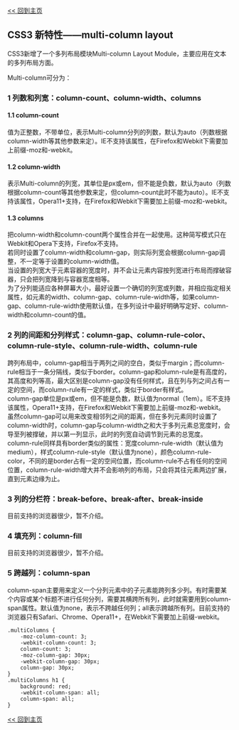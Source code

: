 [<< 回到主页](http://suzy1993.github.io/misszy/)

## CSS3 新特性——multi-column layout

CSS3新增了一个多列布局模块Multi-column Layout Module，主要应用在文本的多列布局方面。

Multi-column可分为：
### 1 列数和列宽：column-count、column-width、columns
#### 1.1 column-count
值为正整数，不带单位，表示Multi-column分列的列数，默认为auto（列数根据column-width等其他参数来定）。IE不支持该属性，在Firefox和Webkit下需要加上前缀-moz和-webkit。

#### 1.2 column-width
表示Multi-column的列宽，其单位是px或em，但不能是负数，默认为auto（列数根据column-count等其他参数来定，但column-count此时不能为auto）。IE不支持该属性，Opera11+支持，在Firefox和Webkit下需要加上前缀-moz和-webkit。

#### 1.3 columns
把column-width和column-count两个属性合并在一起使用。这种简写模式只在Webkit和Opera下支持，Firefox不支持。  
若同时设置了column-width和column-gap，则实际列宽会根据column-gap调整，不一定等于设置的column-width值。  
当设置的列宽大于元素容器的宽度时，并不会让元素内容按列宽进行布局而撑破容器，只会把列宽降到与容器宽度相等。  
为了分列能适应各种屏幕大小，最好设置一个确切的列宽或列数，并相应指定相关属性，如元素的width、column-gap、column-rule-width等，如果column-gap、column-rule-width使用默认值，在多列设计中最好明确写定好、column-width和column-count的值。

### 2 列的间距和分列样式：column-gap、column-rule-color、column-rule-style、column-rule-width、column-rule
跨列布局中，column-gap相当于两列之间的空白，类似于margin；而column-rule相当于一条分隔线，类似于border。column-gap和olumn-rule是有高度的，其高度和列等高，最大区别是column-gap没有任何样式，且在列与列之间占有一定的空间，而column-rule有一定的样式，类似于border有样式。  
column-gap单位是px或em，但不能是负数，默认值为normal（1em）。IE不支持该属性，Opera11+支持，在Firefox和Webkit下需要加上前缀-moz和-webkit。  
虽然column-gap可以用来改变相邻列之间的距离，但在多列元素同时设置了column-width时，column-gap与column-width之和大于多列元素总宽度时，会导至列被撑破，并以第一列显示，此时的列宽自动调节到元素的总宽度。  
column-rule同样具有border类似的属性：宽度column-rule-width（默认值为medium），样式column-rule-style（默认值为none），颜色column-rule-color，不同的是border占有一定的空间位置，而column-rule不占有任何的空间位置，column-rule-width增大并不会影响列的布局，只会将其往元素两边扩展，直到元素边缘为止。

### 3 列的分栏符：break-before、break-after、break-inside
目前支持的浏览器很少，暂不介绍。

### 4 填充列：column-fill
目前支持的浏览器很少，暂不介绍。

### 5 跨越列：column-span
column-span主要用来定义一个分列元素中的子元素能跨列多少列。有时需要某个内容或某个标题不进行任何分列，需要其横跨所有列，此时就需要用到column-span属性。默认值为none，表示不跨越任何列；all表示跨越所有列。目前支持的浏览器只有Safari、Chrome、Opera11+，在Webkit下需要加上前缀-webkit。
```
.multiColumns {
    -moz-column-count: 3;
    -webkit-column-count: 3;
    column-count: 3;
    -moz-column-gap: 30px;
    -webkit-column-gap: 30px;
    column-gap: 30px;
}
.multiColumns h1 {
    background: red;
    -webkit-column-span: all;
    column-span: all;
}
```

[<< 回到主页](http://suzy1993.github.io/misszy/)
